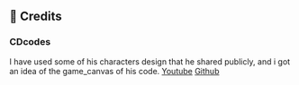 ## 📰 Credits

### CDcodes
I have used some of his characters design that he shared publicly, and i got an idea of the game_canvas of his code.
[Youtube](https://www.youtube.com/@CDcodes)
[Github](https://github.com/ChristianD37)

<br/>
